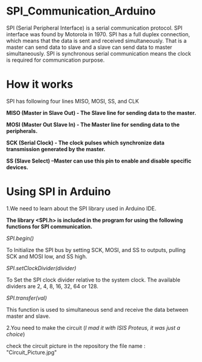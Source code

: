 # SPI_Communication_Arduino

SPI (Serial Peripheral Interface) is a serial communication protocol. SPI interface was found by Motorola in 1970. SPI has a full duplex connection, which means that the data is sent and received simultaneously. That is a master can send data to slave and a slave can send data to master simultaneously. SPI is synchronous serial communication means the clock is required for communication purpose.

# How it works

SPI has following four lines MISO, MOSI, SS, and CLK

__MISO (Master in Slave Out) - The Slave line for sending data to the master.__


__MOSI (Master Out Slave In) - The Master line for sending data to the peripherals.__


__SCK (Serial Clock) - The clock pulses which synchronize data transmission generated by the master.__


__SS (Slave Select) –Master can use this pin to enable and disable specific devices.__

# Using SPI in Arduino

1.We need to learn about the SPI library used in Arduino IDE.

__The library <SPI.h> is included in the program for using the following functions for SPI communication.__

*SPI.begin()*

  To Initialize the SPI bus by setting SCK, MOSI, and SS to outputs, pulling SCK and MOSI low, and SS high.

*SPI.setClockDivider(divider)*

  To Set the SPI clock divider relative to the system clock. The available dividers are 2, 4, 8, 16, 32, 64 or 128.

*SPI.transfer(val)*

  This function is used to simultaneous send and receive the data between master and slave.

2.You need to make the circuit (*I mad it with ISIS Proteus, it was just a choice*)

  check the circuit picture in the repository the file name : "Circuit_Picture.jpg"
